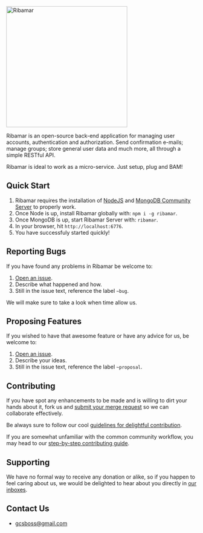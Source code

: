 
<img width="320" alt="Ribamar" src="https://i.imgur.com/MNzMeoO.png" />

Ribamar is an open-source back-end application for managing user accounts, authentication and authorization. Send confirmation e-mails; manage groups; store general user data and much more, all through a simple RESTful API.

Ribamar is ideal to work as a micro-service. Just setup, plug and BAM!

## Quick Start
1. Ribamar requires the installation of [NodeJS](https://nodejs.org/en/download/current/) and [MongoDB Community Server](https://www.mongodb.com/download-center#community) to properly work.
2. Once Node is up, install Ribamar globally with: `npm i -g ribamar`.
3. Once MongoDB is up, start Ribamar Server with: `ribamar`.
4. In your browser, hit `http://localhost:6776`.
5. You have successfuly started quickly!

## Reporting Bugs
If you have found any problems in Ribamar be welcome to:

1. [Open an issue](https://gitlab.com/riba-riba/ribamar/issues/new).
2. Describe what happened and how.
3. Still in the issue text, reference the label `~bug`.

We will make sure to take a look when time allow us.

## Proposing Features
If you wished to have that awesome feature or have any advice for us, be welcome to:
1. [Open an issue](https://gitlab.com/riba-riba/ribamar/issues/new).
2. Describe your ideas.
3. Still in the issue text, reference the label `~proposal`.

## Contributing
If you have spot any enhancements to be made and is willing to dirt your hands about it, fork us and [submit your merge request](https://gitlab.com/riba-riba/ribamar/merge_requests/new) so we can collaborate effectively.

Be always sure to follow our cool [guidelines for delightful contribution](wikis/contributing#guidelines).

If you are somewhat unfamiliar with the common community workflow, you may head to our [step-by-step contributing guide](wikis/contributing#setp-by-step).

## Supporting
We have no formal way to receive any donation or alike, so if you happen to feel caring about us, we would be delighted to hear about you directly in [our inboxes](#contact-us).

## Contact Us
- gcsboss@gmail.com
